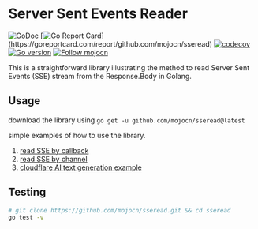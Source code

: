 # Server Sent Events Reader



[![GoDoc](https://pkg.go.dev/badge/github.com/mojocn/sseread?status.svg)](https://pkg.go.dev/github.com/mojocn/sseread?tab=doc)
[![Go Report Card](https://goreportcard.com/badge/github.com/mojocn/sseread?)](https://goreportcard.com/report/github.com/mojocn/sseread)
[![codecov](https://codecov.io/gh/mojocn/sseread/graph/badge.svg?token=3UC1L5K4LY)](https://codecov.io/gh/mojocn/sseread)
[![Go version](https://img.shields.io/github/go-mod/go-version/mojocn/sseread.svg)](https://github.com/mojocn/sseread)
[![Follow mojocn](https://img.shields.io/github/followers/mojocn?label=Follow&style=social)](https://github.com/mojocn)



This is a straightforward library illustrating the method to read Server Sent Events (SSE) stream from the Response.Body in Golang.

## Usage
download the library using
`go get -u github.com/mojocn/sseread@latest`

simple examples of how to use the library.

1. [read SSE by callback](https://pkg.go.dev/github.com/mojocn/sseread#example-Read) 
2. [read SSE by channel](https://pkg.go.dev/github.com/mojocn/sseread#example-ReadCh)
3. [cloudflare AI text generation example](cloudflare_ai_test.go)


## Testing

```bash
# git clone https://github.com/mojocn/sseread.git && cd sseread
go test -v
```





